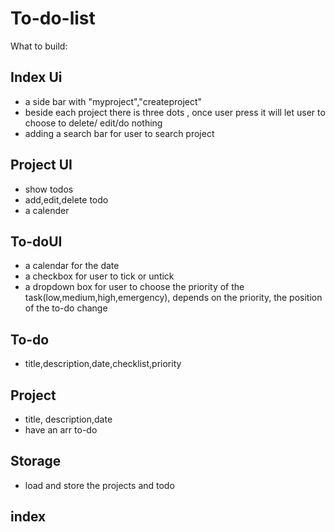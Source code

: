 # To-do-list
What to build:
## Index Ui
- a side bar with "myproject","createproject"
- beside each project there is three dots , once user press it will let user to choose to delete/ edit/do nothing
- adding a search bar for user to search project

## Project UI
- show todos
- add,edit,delete todo
- a calender

## To-doUI
- a calendar for the date
- a checkbox for user to tick or untick
- a dropdown box for user to choose the priority of the task(low,medium,high,emergency), depends on the priority, the position of the to-do change

## To-do
- title,description,date,checklist,priority

## Project
- title, description,date
- have an arr to-do 

## Storage
- load and store the projects and todo

## index
